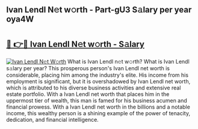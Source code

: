 ## Ivan Lendl N𝚎t w𝚘rth - Part-gU3 S𝚊lary per year oya4W

# <h2><a href="http://gc2fq12.nevu.top/?p=Ivan+Lendl">🔗 👉🔴 Ivan Lendl N𝚎t w𝚘rth - S𝚊lary</a></h2>

[![Ivan Lendl N𝚎t W𝚘rth](https://i.imgur.com/Oavwk0R.jpeg)](http://gc2fq12.nevu.top/?p=Ivan+Lendl)
What is Ivan Lendl n𝚎t w𝚘rth? What is Ivan Lendl s𝚊lary per year?
This prosperous person's Ivan Lendl net worth is considerable, placing him among the industry's elite. His income from his employment is significant, but it is overshadowed by Ivan Lendl net worth, which is attributed to his diverse business activities and extensive real estate portfolio. With a Ivan Lendl net worth that places him in the uppermost tier of wealth, this man is famed for his business acumen and financial prowess. With a Ivan Lendl net worth in the billions and a notable income, this wealthy person is a shining example of the power of tenacity, dedication, and financial intelligence.
